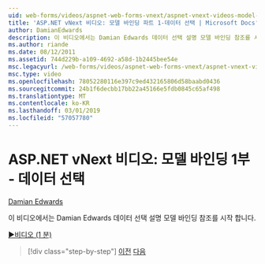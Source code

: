 ```yaml
---
uid: web-forms/videos/aspnet-web-forms-vnext/aspnet-vnext-videos-model-binding-part-1-selecting-data
title: 'ASP.NET vNext 비디오: 모델 바인딩 파트 1-데이터 선택 | Microsoft Docs'
author: DamianEdwards
description: 이 비디오에서는 Damian Edwards 데이터 선택 설명 모델 바인딩 참조를 시작 합니다.
ms.author: riande
ms.date: 08/12/2011
ms.assetid: 744d229b-a109-4692-a58d-1b2445bee54e
msc.legacyurl: /web-forms/videos/aspnet-web-forms-vnext/aspnet-vnext-videos-model-binding-part-1-selecting-data
msc.type: video
ms.openlocfilehash: 78052280116e397c9ed432165806d58baabd0436
ms.sourcegitcommit: 24b1f6decbb17bb22a45166e5fdb0845c65af498
ms.translationtype: MT
ms.contentlocale: ko-KR
ms.lasthandoff: 03/01/2019
ms.locfileid: "57057780"
---
```

<a name="aspnet-vnext-videos-model-binding-part-1---selecting-data"></a>ASP.NET vNext 비디오: 모델 바인딩 1부 - 데이터 선택
====================
[Damian Edwards](https://github.com/DamianEdwards)

이 비디오에서는 Damian Edwards 데이터 선택 설명 모델 바인딩 참조를 시작 합니다.

[&#9654;비디오 (1 분)](https://channel9.msdn.com/Blogs/ASP-NET-Site-Videos/aspnet-vnext-videos-model-binding-part-1-selecting-data)

> [!div class="step-by-step"]
> [이전](aspnet-vnext-videos-strongly-typed-data-controls.md)
> [다음](aspnet-vnext-videos-model-binding-part-2-filtering.md)
